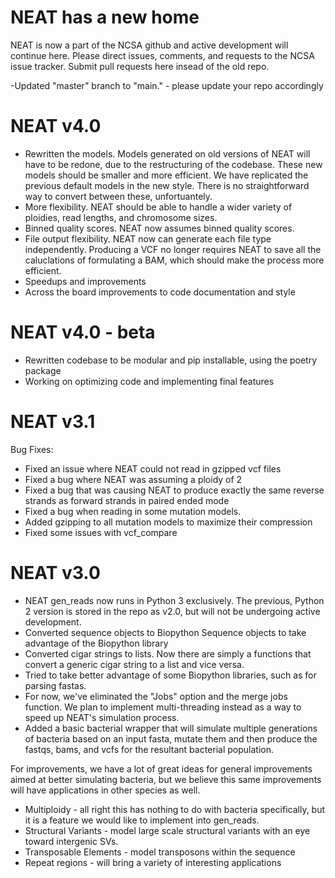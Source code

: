 # NEAT has a new home
NEAT is now a part of the NCSA github and active development will continue here. Please direct issues, comments, and requests to the NCSA issue tracker. Submit pull requests here insead of the old repo.

-Updated "master" branch to "main." - please update your repo accordingly
# NEAT v4.0
- Rewritten the models. Models generated on old versions of NEAT will have to be redone, due to the restructuring of the codebase. These new models should be smaller and more efficient. We have replicated the previous default models in the new style. There is no straightforward way to convert between these, unfortuantely.
- More flexibility. NEAT should be able to handle a wider variety of ploidies, read lengths, and chromosome sizes.
- Binned quality scores. NEAT now assumes binned quality scores.
- File output flexibility. NEAT now can generate each file type independently. Producing a VCF no longer requires NEAT to save all the caluclations of formulating a BAM, which should make the process more efficient.
- Speedups and improvements
- Across the board improvements to code documentation and style

# NEAT v4.0 - beta
- Rewritten codebase to be modular and pip installable, using the poetry package
- Working on optimizing code and implementing final features

# NEAT v3.1

Bug Fixes:
- Fixed an issue where NEAT could not read in gzipped vcf files
- Fixed a bug where NEAT was assuming a ploidy of 2
- Fixed a bug that was causing NEAT to produce exactly the same reverse strands as forward strands in paired ended mode
- Fixed a bug when reading in some mutation models.
- Added gzipping to all mutation models to maximize their compression
- Fixed some issues with vcf_compare

# NEAT v3.0
- NEAT gen_reads now runs in Python 3 exclusively. The previous, Python 2 version is stored in the repo as v2.0, but will not be undergoing active development.
- Converted sequence objects to Biopython Sequence objects to take advantage of the Biopython library
- Converted cigar strings to lists. Now there are simply a functions that convert a generic cigar string to a list and vice versa.
- Tried to take better advantage of some Biopython libraries, such as for parsing fastas.
- For now, we've eliminated the "Jobs" option and the merge jobs function. We plan to implement multi-threading instead as a way to speed up NEAT's simulation process.
- Added a basic bacterial wrapper that will simulate multiple generations of bacteria based on an input fasta, mutate them and then produce the fastqs, bams, and vcfs for the resultant bacterial population.

For improvements, we have a lot of great ideas for general improvements aimed at better simulating bacteria, but we believe this same improvements will have applications in other species as well. 
- Multiploidy - all right this has nothing to do with bacteria specifically, but it is a feature we would like to implement into gen_reads.
- Structural Variants - model large scale structural variants with an eye toward intergenic SVs.
- Transposable Elements - model transposons within the sequence
- Repeat regions - will bring a variety of interesting applications
